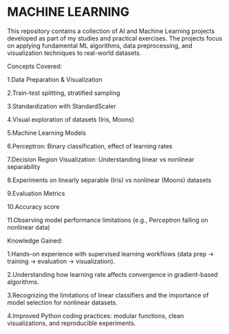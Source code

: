 # MACHINE LEARNING

This repository contains a collection of AI and Machine Learning projects developed as part of my studies and practical exercises. The projects focus on applying fundamental ML algorithms, data preprocessing, and visualization techniques to real-world datasets.

Concepts Covered:

1.Data Preparation & Visualization

2.Train-test splitting, stratified sampling

3.Standardization with StandardScaler

4.Visual exploration of datasets (Iris, Moons)

5.Machine Learning Models

6.Perceptron: Binary classification, effect of learning rates

7.Decision Region Visualization: Understanding linear vs nonlinear separability

8.Experiments on linearly separable (Iris) vs nonlinear (Moons) datasets

9.Evaluation Metrics

10.Accuracy score

11.Observing model performance limitations (e.g., Perceptron failing on nonlinear data)

Knowledge Gained:

1.Hands-on experience with supervised learning workflows (data prep → training → evaluation → visualization).

2.Understanding how learning rate affects convergence in gradient-based algorithms.

3.Recognizing the limitations of linear classifiers and the importance of model selection for nonlinear datasets.

4.Improved Python coding practices: modular functions, clean visualizations, and reproducible experiments.

